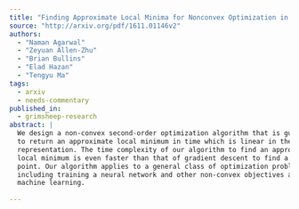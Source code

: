 ```yaml
---
title: "Finding Approximate Local Minima for Nonconvex Optimization in Linear   Time"
source: "http://arxiv.org/pdf/1611.01146v2"
authors:
  - "Naman Agarwal"
  - "Zeyuan Allen-Zhu"
  - "Brian Bullins"
  - "Elad Hazan"
  - "Tengyu Ma"
tags:
  - arxiv
  - needs-commentary
published_in:
  - grimsheep-research
abstract: |
  We design a non-convex second-order optimization algorithm that is guaranteed
  to return an approximate local minimum in time which is linear in the input
  representation. The time complexity of our algorithm to find an approximate
  local minimum is even faster than that of gradient descent to find a critical
  point. Our algorithm applies to a general class of optimization problems
  including training a neural network and other non-convex objectives arising in
  machine learning.
  
---
```

